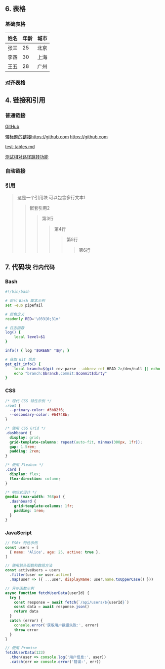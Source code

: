 ## 6. 表格

### 基础表格
| 姓名 | 年龄 | 城市 |
|------|------|------|
| 张三 | 25   | 北京 |
| 李四 | 30   | 上海 |
| 王五 | 28   | 广州 |

### 对齐表格
## 4. 链接和引用

### 普通链接
[GitHub](https://github.com)

[带标题的链接](https://github.com "GitHub 主页")https://github.com
<https://github.com>


[test-tables.md](./test-tables.md)

[测试相对路径跳转功能](./test-relative-links.md)
### 自动链接

### 引用
> 这是一个引用块
> 可以包含多行文本1
> > 嵌套引用2
> > > 第3行
> > > > 第4行
> > > > > 第5行
> > > > > > 第6行

## 7. 代码块 `行内代码`

### Bash
```bash
#!/bin/bash

# 现代 Bash 脚本示例
set -euo pipefail

# 颜色定义
readonly RED='\033[0;31m'

# 日志函数
log() {
    local level=$1
}

info() { log "$GREEN" "$@"; }

# 获取 Git 信息
get_git_info() {
    local branch=$(git rev-parse --abbrev-ref HEAD 2>/dev/null || echo "unknown")
    echo "branch:$branch,commit:$commit$dirty"
}
```

### CSS
```css
/* 现代 CSS 特性示例 */
:root {
  --primary-color: #3b82f6;
  --secondary-color: #64748b;
}

/* 使用 CSS Grid */
.dashboard {
  display: grid;
  grid-template-columns: repeat(auto-fit, minmax(300px, 1fr));
  gap: 1.5rem;
  padding: 2rem;
}

/* 使用 Flexbox */
.card {
  display: flex;
  flex-direction: column;
}

/* 响应式设计 */
@media (max-width: 768px) {
  .dashboard {
    grid-template-columns: 1fr;
    padding: 1rem;
  }
}
```

### JavaScript
```javascript
// ES6+ 特性示例
const users = [
  { name: 'Alice', age: 25, active: true },
]

// 使用箭头函数和数组方法
const activeUsers = users
  .filter(user => user.active)
  .map(user => ({ ...user, displayName: user.name.toUpperCase() }))

// 异步函数示例
async function fetchUserData(userId) {
  try {
    const response = await fetch(`/api/users/${userId}`)
    const data = await response.json()
    return data
  }
  catch (error) {
    console.error('获取用户数据失败:', error)
    throw error
  }
}

// 使用 Promise
fetchUserData(123)
  .then(user => console.log('用户信息:', user))
  .catch(err => console.error('错误:', err))
```
